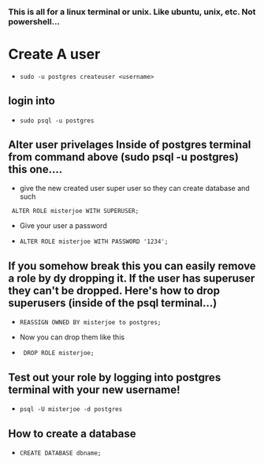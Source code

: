 
### This is all for a linux terminal or unix. Like ubuntu, unix, etc. Not powershell...
# Create A user
* ```sudo -u postgres createuser <username>```

## login into
* ```sudo psql -u postgres```

## Alter user privelages Inside of postgres terminal from command above (sudo psql -u postgres) this one....

* give the new created user super user so they can create database and such

``` ALTER ROLE misterjoe WITH SUPERUSER;```

* Give your user a password

* ```ALTER ROLE misterjoe WITH PASSWORD '1234';```

## If you somehow break this you can easily remove a role by dy dropping it. If the user has superuser they can't be dropped. Here's how to drop superusers (inside of the psql terminal...)

* ``` REASSIGN OWNED BY misterjoe to postgres; ```

* Now you can drop them like this

* ``` DROP ROLE misterjoe;```

## Test out your role by logging into postgres terminal with your new username!

* ``` psql -U misterjoe -d postgres ```

## How to create a database

* ```CREATE DATABASE dbname;```
